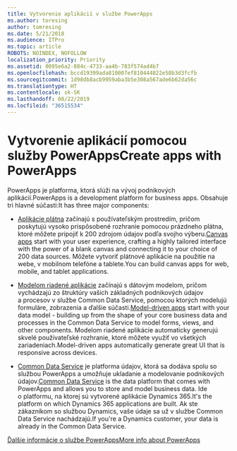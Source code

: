 ```yaml
---
title: Vytvorenie aplikácií v službe PowerApps
ms.author: toresing
author: tomresing
ms.date: 5/21/2018
ms.audience: ITPro
ms.topic: article
ROBOTS: NOINDEX, NOFOLLOW
localization_priority: Priority
ms.assetid: 0095e6a2-884c-4733-aa4b-783f574ad4b7
ms.openlocfilehash: bccd19399ada810007ef810444822e58b3d3fcfb
ms.sourcegitcommit: 1d98db8acb9959aba3b5e308a567ade6b62da56c
ms.translationtype: HT
ms.contentlocale: sk-SK
ms.lasthandoff: 08/22/2019
ms.locfileid: "36515534"
---
```

# <a name="create-apps-with-powerapps"></a><span data-ttu-id="8f3fc-102">Vytvorenie aplikácií pomocou služby PowerApps</span><span class="sxs-lookup"><span data-stu-id="8f3fc-102">Create apps with PowerApps</span></span>

<span data-ttu-id="8f3fc-103">PowerApps je platforma, ktorá slúži na vývoj podnikových aplikácií.</span><span class="sxs-lookup"><span data-stu-id="8f3fc-103">PowerApps is a development platform for business apps.</span></span> <span data-ttu-id="8f3fc-104">Obsahuje tri hlavné súčasti:</span><span class="sxs-lookup"><span data-stu-id="8f3fc-104">It has three major components:</span></span> 
  
- <span data-ttu-id="8f3fc-105">[Aplikácie plátna](https://go.microsoft.com/fwlink/?linkid=874495) začínajú s používateľským prostredím, pričom poskytujú vysoko prispôsobené rozhranie pomocou prázdneho plátna, ktoré môžete pripojiť k 200 zdrojom údajov podľa svojho výberu.</span><span class="sxs-lookup"><span data-stu-id="8f3fc-105">[Canvas apps](https://go.microsoft.com/fwlink/?linkid=874495) start with your user experience, crafting a highly tailored interface with the power of a blank canvas and connecting it to your choice of 200 data sources.</span></span> <span data-ttu-id="8f3fc-106">Môžete vytvoriť plátnové aplikácie na použitie na webe, v mobilnom telefóne a tablete.</span><span class="sxs-lookup"><span data-stu-id="8f3fc-106">You can build canvas apps for web, mobile, and tablet applications.</span></span> 
    
- <span data-ttu-id="8f3fc-107">[Modelom riadené aplikácie](https://go.microsoft.com/fwlink/?linkid=874496) začínajú s dátovým modelom, pričom vychádzajú zo štruktúry vašich základných podnikových údajov a procesov v službe Common Data Service, pomocou ktorých modelujú formuláre, zobrazenia a ďalšie súčasti.</span><span class="sxs-lookup"><span data-stu-id="8f3fc-107">[Model-driven apps](https://go.microsoft.com/fwlink/?linkid=874496) start with your data model - building up from the shape of your core business data and processes in the Common Data Service to model forms, views, and other components.</span></span> <span data-ttu-id="8f3fc-108">Modelom riadené aplikácie automaticky generujú skvelé používateľské rozhranie, ktoré môžete využiť vo všetkých zariadeniach.</span><span class="sxs-lookup"><span data-stu-id="8f3fc-108">Model-driven apps automatically generate great UI that is responsive across devices.</span></span> 
    
- <span data-ttu-id="8f3fc-109">[Common Data Service](https://go.microsoft.com/fwlink/?linkid=874497) je platforma údajov, ktorá sa dodáva spolu so službou PowerApps a umožňuje ukladanie a modelovanie podnikových údajov.</span><span class="sxs-lookup"><span data-stu-id="8f3fc-109">[Common Data Service](https://go.microsoft.com/fwlink/?linkid=874497) is the data platform that comes with PowerApps and allows you to store and model business data.</span></span> <span data-ttu-id="8f3fc-110">Ide o platformu, na ktorej sú vytvorené aplikácie Dynamics 365.</span><span class="sxs-lookup"><span data-stu-id="8f3fc-110">It's the platform on which Dynamics 365 applications are built.</span></span> <span data-ttu-id="8f3fc-111">Ak ste zákazníkom so službou Dynamics, vaše údaje sa už v službe Common Data Service nachádzajú.</span><span class="sxs-lookup"><span data-stu-id="8f3fc-111">If you're a Dynamics customer, your data is already in the Common Data Service.</span></span> 
    
[<span data-ttu-id="8f3fc-112">Ďalšie informácie o službe PowerApps</span><span class="sxs-lookup"><span data-stu-id="8f3fc-112">More info about PowerApps</span></span>](https://go.microsoft.com/fwlink/?linkid=874498)
  

